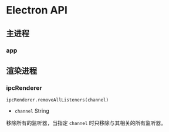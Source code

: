 # Electron API

## 主进程

### app

## 渲染进程

### ipcRenderer

`ipcRenderer.removeAllListeners(channel)`

- `channel` String

移除所有的监听器，当指定 `channel` 时只移除与其相关的所有监听器。

